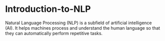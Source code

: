 # Introduction-to-NLP
Natural Language Processing (NLP) is a subfield of artificial intelligence (AI). It helps machines process and understand the human language so that they can automatically perform repetitive tasks. 
